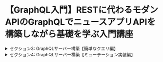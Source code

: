 # 【GraphQL入門】RESTに代わるモダンAPIのGraphQLでニュースアプリAPIを構築しながら基礎を学ぶ入門講座
<details>
<summary> セクション3: GraphQLサーバー構築【簡単なクエリ編】 </summary>

| NO | 内容 |
| ---- | ---- |
| 6. | GraphQLサーバー用にプロジェクトを作成しよう |
| 7. | ApolloServerを使ってローカルサーバを構築する準備をしよう |
| 8. | リゾルバを定義してリゾルバについて理解しよう |
| 9. | 実際にApolloでローカルサーバーを立ち上げよう |
| 10. | Playgroundを実際に使ってGraphQLを体感してみよう |
| 11. | スキーマ定義をHackerNews用に拡張してみよう |
| 12. | 拡張したスキーマでGraphQLを叩いて確認してみよう |

</details>
<details>
<summary> セクション4: GraphQLサーバー構築【ミューテーション実装編】 </summary>

| NO | 内容 |
| ---- | ---- |
| 13. | ミューテーション(Mutation)をスキーマとリゾルバで定義しよう |
<!-- | 14. | 実際にMutationクエリを叩いてニュースを投稿してみよう |
| 15. | スキーマ定義を別ファイルで管理してリファクタリングしよう | -->

</details>

